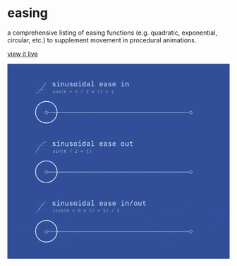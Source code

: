 # easing
a comprehensive listing of easing functions (e.g. quadratic, exponential, circular, etc.) to supplement movement in procedural animations.

[view it live][demo]

[![easing demo](./demo.gif)][demo]

[demo]: https://semibran.github.io/demo
